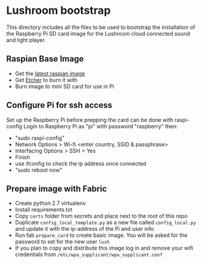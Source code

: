 # Lushroom bootstrap

This directory includes all the files to be used to bootstrap the installation of the Raspberry Pi SD card image 
for the Lushroom cloud connected sound and light player.

## Raspian Base Image

* Get the [latest raspian image](https://downloads.raspberrypi.org/raspbian_lite_latest)
* Get [Etcher](https://www.balena.io/etcher/) to burn it with
* Burn image to mini SD card for use in Pi

## Configure Pi for ssh access

Set up the Raspberry Pi before prepping the card can be done with raspi-config
Login to Raspberry Pi as "pi" with password "raspberry" then:

* "sudo raspi-config"
* Network Options > Wi-fi <enter country, SSID & passphrase>
* Interfacing Options > SSH > Yes
* Finish
* use ifconfig to check the ip address once connected
* "sudo reboot now"

## Prepare image with Fabric

* Create python 2.7 virtualenv
* Install requirements.txt
* Copy `certs` folder from secrets and place next to the root of this repo
* Duplicate `config_local_template.py` as a new file called `config_local.py` and update it with the ip-address of the Pi and user info
* Run fab `prepare_card` to create basic image. You will be asked for the password to set for the new user `lush`
* If you plan to copy and distribute this image log in and remove your wifi credentials from `/etc/wpa_supplicant/wpa_supplicant.conf`
